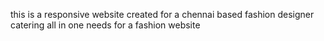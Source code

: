 this is a responsive website created for a chennai based fashion designer catering all in one needs for a fashion website

